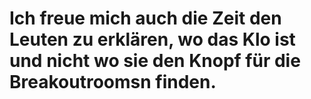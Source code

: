 # Ich freue mich auch die Zeit den Leuten zu erklären, wo das Klo ist und nicht wo sie den Knopf für die Breakoutroomsn finden.